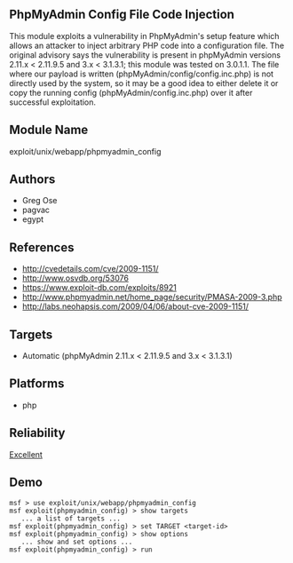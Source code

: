 ## PhpMyAdmin Config File Code Injection

This module exploits a vulnerability in PhpMyAdmin's setup 
feature which allows an attacker to inject arbitrary PHP 
code into a configuration file. The original advisory says 
the vulnerability is present in phpMyAdmin versions 2.11.x < 
2.11.9.5 and 3.x < 3.1.3.1; this module was tested on 
3.0.1.1. The file where our payload is written 
(phpMyAdmin/config/config.inc.php) is not directly used by 
the system, so it may be a good idea to either delete it or 
copy the running config (phpMyAdmin/config.inc.php) over it 
after successful exploitation.


## Module Name
exploit/unix/webapp/phpmyadmin_config

## Authors
* Greg Ose
* pagvac
* egypt


## References
* http://cvedetails.com/cve/2009-1151/
* http://www.osvdb.org/53076
* https://www.exploit-db.com/exploits/8921
* http://www.phpmyadmin.net/home_page/security/PMASA-2009-3.php
* http://labs.neohapsis.com/2009/04/06/about-cve-2009-1151/



## Targets
* Automatic (phpMyAdmin 2.11.x < 2.11.9.5 and 3.x < 3.1.3.1)


## Platforms
* php

## Reliability
[Excellent](https://github.com/rapid7/metasploit-framework/wiki/Exploit-Ranking)

## Demo

```
msf > use exploit/unix/webapp/phpmyadmin_config
msf exploit(phpmyadmin_config) > show targets
   ... a list of targets ...
msf exploit(phpmyadmin_config) > set TARGET <target-id>
msf exploit(phpmyadmin_config) > show options
   ... show and set options ...
msf exploit(phpmyadmin_config) > run
```
    
    